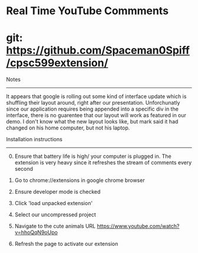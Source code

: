 # Real Time YouTube Commments
# git: https://github.com/Spaceman0Spiff/cpsc599extension/

Notes
*****
It appears that google is rolling out some kind of interface update which is shuffling their layout around, right after our
presentation. Unforchunatly since our application requires being appended into a specific div in the interface,
there is no guarentee that our layout will work as featured in our demo. I don't know what the new layout looks like,
but mark said it had changed on his home computer, but not his laptop.

Installation instructions
*************************

0) Ensure that battery life is high/ your computer is plugged in. 
The extension is very heavy since it refreshes the stream of comments every second

1) Go to 
    chrome://extensions
  in google chrome browser
  
2) Ensure developer mode is checked

3) Click 'load unpacked extension'

4) Select our uncompressed project

5) Navigate to the cute animals URL 
    https://www.youtube.com/watch?v=hhoQqN9oUpo
    
6) Refresh the page to activate our extension
